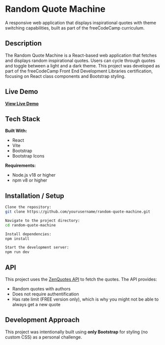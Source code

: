 # Random Quote Machine

A responsive web application that displays inspirational quotes with theme switching capabilities, built as part of the freeCodeCamp curriculum.

## Description

The Random Quote Machine is a React-based web application that fetches and displays random inspirational quotes. Users can cycle through quotes and toggle between a light and a dark theme. This project was developed as part of the freeCodeCamp Front End Development Libraries certification, focusing on React class components and Bootstrap styling.

## Live Demo

**[View Live Demo](https://random-quote.coding.g2k.media/)**

## Tech Stack

**Built With:**
- React
- Vite
- Bootstrap
- Bootstrap Icons

**Requirements:**
- Node.js v18 or higher
- npm v8 or higher

## Installation / Setup
```bash
Clone the repository:
git clone https://github.com/yourusername/random-quote-machine.git

Navigate to the project directory:
cd random-quote-machine

Install dependencies:
npm install

Start the development server:
npm run dev
```

## API

This project uses the [ZenQuotes API](https://zenquotes.io/) to fetch the quotes. The API provides:
* Random quotes with authors
* Does not require authentification
* Has rate limit (FREE version only), which is why you might not be able to always get a new quote

## Development Approach

This project was intentionally built using **only Bootstrap** for styling (no custom CSS) as a personal challenge.